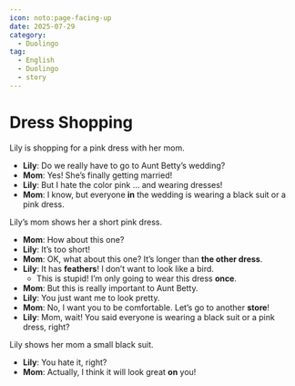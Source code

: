 ```yaml
---
icon: noto:page-facing-up
date: 2025-07-29
category:
  - Duolingo
tag:
  - English
  - Duolingo
  - story
---
```


# Dress Shopping

Lily is shopping for a pink dress with her mom.

- **Lily**: Do we really have to go to Aunt Betty’s wedding?
- **Mom**: Yes! She’s finally getting married!
- **Lily**: But I hate the color pink … and wearing dresses!
- **Mom**: I know, but everyone **in** the wedding is wearing a black suit or a pink dress.

Lily’s mom shows her a short pink dress.

- **Mom**: How about this one?
- **Lily**: It’s too short!
- **Mom**: OK, what about this one? It’s longer than **the other dress**.
- **Lily**: It has **feathers**! I don’t want to look like a bird.
  - This is stupid! I’m only going to wear this dress **once**.
- **Mom**: But this is really important to Aunt Betty.
- **Lily**: You just want me to look pretty.
- **Mom**: No, I want you to be comfortable. Let’s go to another **store**!
- **Lily**: Mom, wait! You said everyone is wearing a black suit or a pink dress, right?

Lily shows her mom a small black suit.

- **Lily**: You hate it, right?
- **Mom**: Actually, I think it will look great **on** you!

